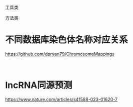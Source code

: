 工具类

方法类



# 不同数据库染色体名称对应关系
https://github.com/dpryan79/ChromosomeMappings

</br>

# lncRNA同源预测
https://www.nature.com/articles/s41588-023-01620-7
